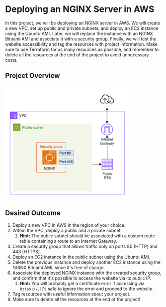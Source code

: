 # Deploying an NGINX Server in AWS

In this project, we will be deploying an NGINX server in AWS. We will create a new VPC, set up public and private subnets, and deploy an EC2 instance using the Ubuntu AMI. Later, we will replace the instance with an NGINX Bitnami AMI and associate it with a security group. Finally, we will test the website accessibility and tag the resources with project information. Make sure to use Terraform for as many resources as possible, and remember to delete all the resources at the end of the project to avoid unnecessary costs.

## Project Overview

<img src="assets/proj00-vpc-ec2-nginx.png" alt="deploy-vpc-ec2-instance" width="400"/>

## Desired Outcome

1. Deploy a new VPC in AWS in the region of your choice.
2. Within the VPC, deploy a public and a private subnet.
    1. **Hint:** The public subnet should be associated with a custom route table containing a route to an Internet Gateway.
3. Create a security group that allows traffic only on ports 80 (HTTP) and 443 (HTTPS).
4. Deploy an EC2 instance in the public subnet using the Ubuntu AMI.
5. Delete the previous instance and deploy another EC2 instance using the NGINX Bitnami AMI, since it's free of charge.
6. Associate the deployed NGINX instance with the created security group, and confirm that it's possible to access the website via its public IP.
    1. **Hint:** You will probably get a certificate error if accessing via `https://`. It's safe to ignore the error and proceed to the website.
7. Tag resources with useful information about your project.
8. Make sure to delete all the resources at the end of the project!

